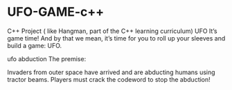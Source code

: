 # UFO-GAME-c++
C++  Project ( like Hangman, part of the C++ learning curriculum)
UFO
It’s game time! And by that we mean, it’s time for you to roll up your sleeves and build a game: UFO.

ufo abduction
The premise:

Invaders from outer space have arrived and are abducting humans using tractor beams. Players must crack the codeword to stop the abduction!
